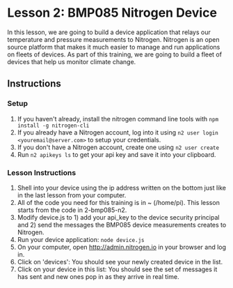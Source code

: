 # Lesson 2: BMP085 Nitrogen Device

In this lesson, we are going to build a device application that relays our temperature and pressure measurements to Nitrogen. Nitrogen is an open source platform that makes it much easier to manage and run applications on fleets of devices. As part of this training, we are going to build a fleet of devices that help us monitor climate change.

## Instructions

### Setup

1. If you haven't already, install the nitrogen command line tools with `npm install -g nitrogen-cli`
2. If you already have a Nitrogen account, log into it using `n2 user login <youremail@server.com>` to setup your credentials.
3. If you don't have a Nitrogen account, create one using `n2 user create`
4. Run `n2 apikeys ls` to get your api key and save it into your clipboard.

### Lesson Instructions

1. Shell into your device using the ip address written on the bottom just like in the last lesson from your computer.
2. All of the code you need for this training is in ~ (/home/pi).  This lesson starts from the code in 2-bmp085-n2.
3. Modify device.js to 1) add your api_key to the device security principal and 2) send the messages the BMP085 device measurements creates to Nitrogen.
4. Run your device application: `node device.js`
5. On your computer, open http://admin.nitrogen.io in your browser and log in.
6. Click on 'devices':  You should see your newly created device in the list.
7. Click on your device in this list:  You should see the set of messages it has sent and new ones pop in as they arrive in real time.